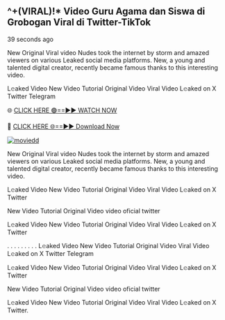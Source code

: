 ## ^+(VIRAL)!* Video Guru Agama dan Siswa di Grobogan Viral di Twitter-TikTok
39 seconds ago

New Original Viral video Nudes took the internet by storm and amazed viewers on various Leaked social media platforms. New, a young and talented digital creator, recently became famous thanks to this interesting video.

L𝚎aked Video New Video Tutorial Original Video Viral Video L𝚎aked on X Twitter Telegram

🌐 [CLICK HERE 🟢==►► WATCH NOW](https://cutt.ly/Ae6r88Uk)

🔴 [CLICK HERE 🌐==►► Download Now](https://cutt.ly/Ae6r88Uk)


[![moviedd](https://github.com/ultralytics/ultralytics/assets/168311417/8bb4e918-6b64-4455-a5ea-4b2e046cdd6e)](https://cutt.ly/Ae6r88Uk)

New Original Viral video Nudes took the internet by storm and amazed viewers on various Leaked social media platforms. New, a young and talented digital creator, recently became famous thanks to this interesting video.

L𝚎aked Video New Video Tutorial Original Video Viral Video L𝚎aked on X Twitter

New Video Tutorial Original Video video oficial twitter

L𝚎aked Video New Video Tutorial Original Video Viral Video L𝚎aked on X Twitter

. . . . . . . . . L𝚎aked Video New Video Tutorial Original Video Viral Video L𝚎aked on X Twitter Telegram

L𝚎aked Video New Video Tutorial Original Video Viral Video L𝚎aked on X Twitter

New Video Tutorial Original Video video oficial twitter

L𝚎aked Video New Video Tutorial Original Video Viral Video L𝚎aked on X Twitter.

